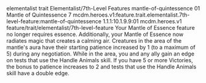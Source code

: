 <ability>
  <metadata>
    <class>elementalist</class>
    <feature_type>trait</feature_type>
    <file_dpath>Elementalist/7th-Level Features</file_dpath>
    <item_id>mantle-of-quintessence</item_id>
    <item_index>01</item_index>
    <item_name>Mantle of Quintessence</item_name>
    <level>7</level>
    <scc>mcdm.heroes.v1:feature.trait.elementalist.7th-level-feature:mantle-of-quintessence</scc>
    <scdc>1.1.1:10.1.9.9:01</scdc>
    <source>mcdm.heroes.v1</source>
    <type>feature/trait/elementalist/7th-level-feature</type>
  </metadata>
  <effects>
    <effect type="mundane">Your Mantle of Essence feature no longer requires essence.
Additionally, your Mantle of Essence now radiates magic that creates a calming air. Creatures in the area of the mantle&apos;s aura have their starting patience increased by 1 (to a maximum of 5) during any negotiation. While in the area, you and any ally gain an edge on tests that use the Handle Animals skill. If you have 5 or more Victories, the bonus to patience increases to 2 and tests that use the Handle Animals skill have a double edge.</effect>
  </effects>
</ability>
